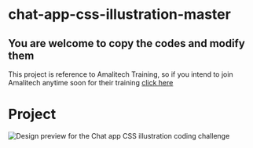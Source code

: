 # chat-app-css-illustration-master
## You are welcome to copy the codes and modify them

This project is reference to Amalitech Training, so if you intend to join Amalitech anytime soon for their training [click here](https://amalitech.org/)

# Project
![Design preview for the Chat app CSS illustration coding challenge](./design/desktop-preview.jpg)
